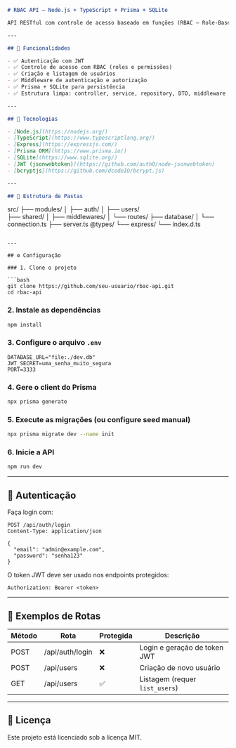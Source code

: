 ```markdown
# RBAC API – Node.js + TypeScript + Prisma + SQLite

API RESTful com controle de acesso baseado em funções (RBAC – Role-Based Access Control), desenvolvida com Node.js, TypeScript, Prisma ORM e SQLite. Focada em **boas práticas de arquitetura**, segurança com **JWT**, **SOLID**, e organização modular para escalabilidade.

---

## 📌 Funcionalidades

- ✅ Autenticação com JWT
- ✅ Controle de acesso com RBAC (roles e permissões)
- ✅ Criação e listagem de usuários
- ✅ Middleware de autenticação e autorização
- ✅ Prisma + SQLite para persistência
- ✅ Estrutura limpa: controller, service, repository, DTO, middleware

---

## 🚀 Tecnologias

- [Node.js](https://nodejs.org/)
- [TypeScript](https://www.typescriptlang.org/)
- [Express](https://expressjs.com/)
- [Prisma ORM](https://www.prisma.io/)
- [SQLite](https://www.sqlite.org/)
- [JWT (jsonwebtoken)](https://github.com/auth0/node-jsonwebtoken)
- [bcryptjs](https://github.com/dcodeIO/bcrypt.js)

---

## 📁 Estrutura de Pastas

```

src/
├── modules/
│   ├── auth/
│   ├── users/  
├── shared/
│   ├── middlewares/
│   └── routes/
├── database/
│   └── connection.ts
├── server.ts
@types/
└── express/
└── index.d.ts

````

---

## ⚙️ Configuração

### 1. Clone o projeto

```bash
git clone https://github.com/seu-usuario/rbac-api.git
cd rbac-api
````

### 2. Instale as dependências

```bash
npm install
```

### 3. Configure o arquivo `.env`

```env
DATABASE_URL="file:./dev.db"
JWT_SECRET=uma_senha_muito_segura
PORT=3333
```

### 4. Gere o client do Prisma

```bash
npx prisma generate
```

### 5. Execute as migrações (ou configure seed manual)

```bash
npx prisma migrate dev --name init
```

### 6. Inicie a API

```bash
npm run dev
```

---

## 🔐 Autenticação

Faça login com:

```http
POST /api/auth/login
Content-Type: application/json

{
  "email": "admin@example.com",
  "password": "senha123"
}
```

O token JWT deve ser usado nos endpoints protegidos:

```http
Authorization: Bearer <token>
```

---

## 🧪 Exemplos de Rotas

| Método | Rota            | Protegida | Descrição                      |
| ------ | --------------- | --------- | -------------------------------|
| POST   | /api/auth/login | ❌        | Login e geração de token JWT   |
| POST   | /api/users      | ❌        | Criação de novo usuário        |
| GET    | /api/users      | ✅        | Listagem (requer `list_users`) |

---

## 📄 Licença

Este projeto está licenciado sob a licença MIT.

```
